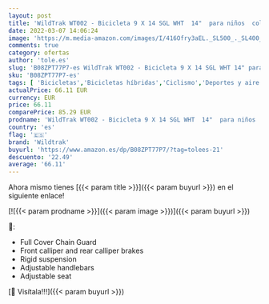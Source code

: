 ```yaml
---
layout: post
title: 'WildTrak WT002 - Bicicleta 9 X 14 SGL WHT  14"  para niños  color blanco'
date: 2022-03-07 14:06:24
image: 'https://m.media-amazon.com/images/I/416Ofry3aEL._SL500_._SL400_.jpg'
comments: true
category: ofertas
author: 'tole.es'
slug: 'B08ZPT77P7-es WildTrak WT002 - Bicicleta 9 X 14 SGL WHT 14" para niños...'
sku: 'B08ZPT77P7-es'
tags: [ 'Bicicletas','Bicicletas híbridas','Ciclismo','Deportes y aire libre','Ropa y equipo para deportes','bicicleta','wildtrak', ]
actualPrice: 66.11 EUR
currency: EUR
price: 66.11
comparePrice: 85.29 EUR
prodname: 'WildTrak WT002 - Bicicleta 9 X 14 SGL WHT  14"  para niños  color blanco'
country: 'es'
flag: '🇪🇸'
brand: 'Wildtrak'
buyurl: 'https://www.amazon.es/dp/B08ZPT77P7/?tag=tolees-21'
descuento: '22.49'
average: '66.11'
---
```


Ahora mismo tienes [{{< param title >}}]({{< param buyurl >}}) en el siguiente enlace!

[![{{< param prodname >}}]({{< param image >}})]({{< param buyurl >}})

🔎:

- Full Cover Chain Guard
- Front calliper and rear calliper brakes
- Rigid suspension
- Adjustable handlebars
- Adjustable seat

[🛒 Visítala!!!]({{< param buyurl >}})
